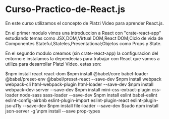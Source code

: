 # Curso-Practico-de-React.js

En este curso utilizamos el concepto de Platzi Video para aprender React.js.

En el primer modulo vimos una introduccion a React con "crate-react-app" estudiando temas como JSX,DOM,Virtual DOM,React DOM;Ciclo de vida de Componentes Stateful,Stateles,Presentational;Objetos como Props y State.

En el segundo modulo creamos (sin crate-react-app) la configuracion del entorno e instalamos la dependecias para trabajar con React que vamos a utiliza para desarrollar Platzi Video. estas son:

\$npm install react react-dom
\$npm install @babel/core babel-loader @babel/preset-env @babel/preset-react --save-dev
\$npm install webpack webpack-cli html-webpack-plugin html-loader --save-dev
\$npm install webpack-dev-server --save-dev
\$npm install mini-css-extract-plugin css-loader node-sass sass-loader --save-dev
\$npm install eslint babel-eslint eslint-config-airbnb eslint-plugin-import eslint-plugin-react eslint-plugin-jsx-a11y --save-dev
\$npm install file-loader --save-dev
\$sudo npm install json-server -g
\npm install --save prop-types
